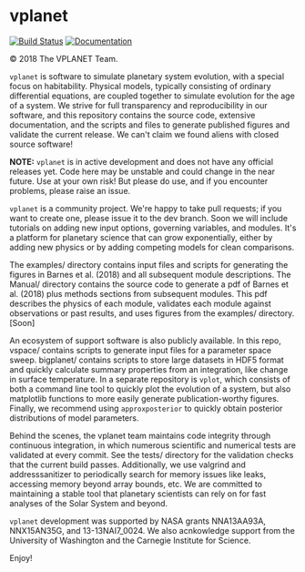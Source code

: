 # vplanet
[![Build Status](https://travis-ci.com/VirtualPlanetaryLaboratory/vplanet.svg?token=jABaFLLgJNHTWSqkT7CM&branch=master)](https://travis-ci.com/VirtualPlanetaryLaboratory/vplanet)
[![Documentation](https://img.shields.io/badge/read-the_docs-blue.svg?style=flat)](https://VirtualPlanetaryLaboratory.github.io/vplanet)

© 2018 The VPLANET Team.

`vplanet` is software to simulate planetary system evolution, with a special focus on habitability. Physical models, typically consisting of ordinary differential equations, are coupled together to simulate evolution for the age of a system. We strive for full transparency and reproducibility in our software, and this repository contains the source code, extensive documentation, and the scripts and files to generate published figures and validate the current release. We can't claim we found aliens with closed source software!

**NOTE:** `vplanet` is in active development and does not have any official releases yet. Code here may be unstable and could change in the near future. Use at your own risk! But please do use, and if you encounter problems, please raise an issue. 

`vplanet` is a community project. We're happy to take pull requests; if you want to create one, please issue it to the dev branch. Soon we will include tutorials on adding new input options, governing variables, and modules. It's a platform for planetary science that can grow exponentially, either by adding new physics or by adding competing models for clean comparisons. 

The examples/ directory contains input files and scripts for generating the figures in Barnes et al. (2018) and all subsequent module descriptions. The Manual/ directory contains the source code to generate a pdf of Barnes et al. (2018) plus methods sections from subsequent modules. This pdf describes the physics of each module, validates each module against observations or past results, and uses figures from the examples/ directory. [Soon]

An ecosystem of support software is also publicly available. In this repo, vspace/ contains scripts to generate input files for a parameter space sweep. bigplanet/ contains scripts to store large datasets in HDF5 format and quickly calculate summary properties from an integration, like change in surface temperature. In a separate repository is `vplot`, which consists of both a command line tool to quickly plot the evolution of a system, but also matplotlib functions to more easily generate publication-worthy figures. Finally, we recommend using `approxposterior` to quickly obtain posterior distributions of model parameters.

Behind the scenes, the vplanet team maintains code integrity through continuous integration, in which numerous scientific and numerical tests are validated at every commit. See the tests/ directory for the validation checks that the current build passes. Additionally, we use valgrind and addresssanitizer to periodically search for memory issues like leaks, accessing memory beyond array bounds, etc. We are committed to maintaining a stable tool that planetary scientists can rely on for fast analyses of the Solar System and beyond.  

`vplanet` development was supported by NASA grants NNA13AA93A, NNX15AN35G, and 13-13NAI7_0024. We also acnkowledge support from the University of Washington and the Carnegie Institute for Science.

Enjoy!
